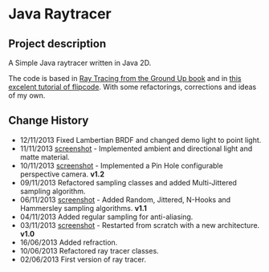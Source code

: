Java Raytracer
==============

Project description
-------------------

A Simple Java raytracer written in Java 2D.

The code is based in [Ray Tracing from the Ground Up book][1] and in [this excelent tutorial of flipcode][2].
With some refactorings, corrections and ideas of my own.

Change History
--------------
- 12/11/2013 Fixed Lambertian BRDF and changed demo light to point light.
- 11/11/2013 [screenshot][6] - Implemented ambient and directional light and matte material.
- 10/11/2013 [screenshot][5] - Implemented a Pin Hole configurable perspective camera. **v1.2**
- 09/11/2013 Refactored sampling classes and added Multi-Jittered sampling algorithm.
- 06/11/2013 [screenshot][4] - Added Random, Jittered, N-Hooks and Hammersley sampling algorithms. **v1.1**
- 04/11/2013 Added regular sampling for anti-aliasing.
- 03/11/2013 [screenshot][3] - Restarted from scratch with a new architecture. **v1.0**
- 16/06/2013 Added refraction.
- 10/06/2013 Refactored ray tracer classes.
- 02/06/2013 First version of ray tracer.

[1]: http://www.raytracegroundup.com/ "Ray tracing from the Ground Up - Kevin Suffern"
[2]: http://www.flipcode.com/archives/Raytracing_Topics_Techniques-Part_1_Introduction.shtml "Flipcode Raytracing Tutorial"
[3]: https://lh6.googleusercontent.com/-lN7F5S4R1LQ/UnbEfeIkyyI/AAAAAAAAAm8/Pameytz-NdQ/w2166-h1218-no/raytracer+HD.png
[4]: https://lh6.googleusercontent.com/-941Nz-j3HlE/UnrwnRnmSAI/AAAAAAAAAn8/R_aC_oi5x9U/w2166-h1218-no/raytracer+HD+2.png
[5]: https://lh3.googleusercontent.com/--yIntWMu9xo/Un-9o1V4ZmI/AAAAAAAAApM/FAdwmTFHOE0/w2166-h1218-no/JavaTracer-v1_2.png
[6]: https://lh4.googleusercontent.com/-cITg5h_czQs/UoGNOa3_1PI/AAAAAAAAAqk/TgiUZUK_wPc/w2166-h1218-no/JavaTracer-v1_3.png
